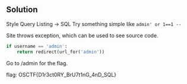 ## Solution

Style Query Listing -> SQL
Try something simple like 
`admin' or 1==1 --`

Site throws exception, which can be used to see source code.
```python
if username == 'admin':
    return redirect(url_for('admin'))
```

Go to /admin for the flag.

flag: OSCTF{D1r3ct0RY_BrU7t1nG_4nD_SQL}